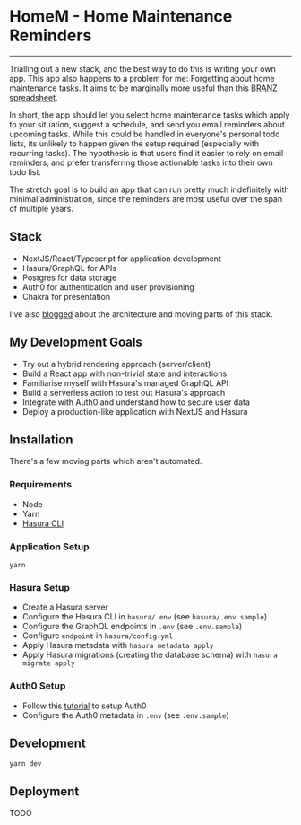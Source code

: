 # HomeM - Home Maintenance Reminders
--------
Trialling out a new stack, and the best way to do this is writing your own app.
This app also happens to a problem for me: Forgetting about home maintenance tasks.
It aims to be marginally more useful than this [BRANZ spreadsheet](http://maintainingmyhome.org.nz/assets/Charter/MYH-table-Maintenance-schedule2.pdf).

In short, the app should let you select home maintenance tasks which apply to your situation,
suggest a schedule, and send you email reminders about upcoming tasks.
While this could be handled in everyone's personal todo lists,
its unlikely to happen given the setup required (especially with recurring tasks).
The hypothesis is that users find it easier to rely on email reminders,
and prefer transferring those actionable tasks into their own todo list. 

The stretch goal is to build an app that can run pretty much indefinitely
with minimal administration, since the reminders are most useful over the span
of multiple years.
## Stack

 * NextJS/React/Typescript for application development
 * Hasura/GraphQL for APIs
 * Postgres for data storage
 * Auth0 for authentication and user provisioning
 * Chakra for presentation

I've also [blogged](https://chillu.com/posts/2021/tale-of-server-client-auth0-hasura/)
about the architecture and moving parts of this stack.
## My Development Goals

 * Try out a hybrid rendering approach (server/client)
 * Build a React app with non-trivial state and interactions
 * Familiarise myself with Hasura's managed GraphQL API
 * Build a serverless action to test out Hasura's approach
 * Integrate with Auth0 and understand how to secure user data
 * Deploy a production-like application with NextJS and Hasura

## Installation

There's a few moving parts which aren't automated.

### Requirements

 * Node
 * Yarn
 * [Hasura CLI](https://hasura.io/docs/latest/graphql/core/hasura-cli/install-hasura-cli.html)
### Application Setup

```
yarn
```
### Hasura Setup

 * Create a Hasura server
 * Configure the Hasura CLI in `hasura/.env` (see `hasura/.env.sample`)
 * Configure the GraphQL endpoints in `.env` (see `.env.sample`)
 * Configure `endpoint` in `hasura/config.yml`
 * Apply Hasura metadata with `hasura metadata apply`
 * Apply Hasura migrations (creating the database schema) with `hasura migrate apply`
### Auth0 Setup

 * Follow this [tutorial](https://hasura.io/docs/latest/graphql/core/guides/integrations/auth0-jwt.html) to setup Auth0
 * Configure the Auth0 metadata in `.env` (see `.env.sample`)

## Development

```
yarn dev
```

## Deployment

TODO